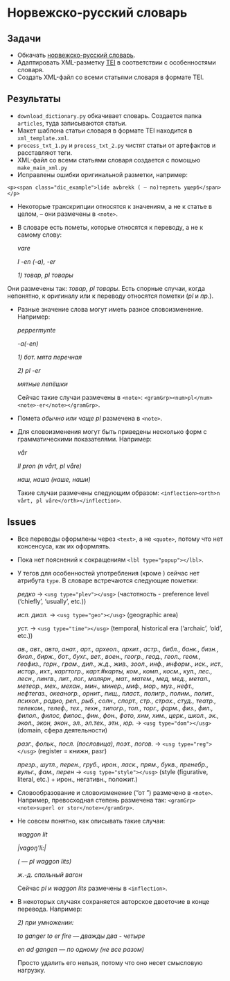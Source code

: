 # Норвежско-русский словарь
## Задачи
* Обкачать [норвежско-русский словарь](http://norwegian_russian.academic.ru/).
* Адаптировать XML-разметку [TEI](http://www.tei-c.org/index.xml) в соответствии с особенностями словаря.
* Создать XML-файл со всеми статьями словаря в формате TEI.

## Результаты

* `download_dictionary.py` обкачивает словарь. Создается папка `articles`, туда записываются статьи.
* Макет шаблона статьи словаря в формате TEI находится в `xml_template.xml`.
* `process_txt_1.py` и `process_txt_2.py` чистят статьи от артефактов и расставляют теги.
* XML-файл со всеми статьями словаря создается с помощью `make_main_xml.py`
* Исправлены ошибки оригинальной разметки, например: 
```
<p><span class="dic_example">lide avbrekk ( — по)терпеть ущерб</span></p>
```

* Некоторые транскрипции относятся к значениям, а не к статье в целом, – они размечены в `<note>`.
* В словаре есть пометы, которые относятся к переводу, а не к самому слову:

	*vare*
	
	*I -en (-a), -er*
	
	*1) товар, pl товары*
	
 Они размечены так: *товар, <lbl>pl</lbl> товары*. Есть спорные случаи, когда непонятно, к оригиналу или к переводу относятся пометки (*pl* и *пр.*).

* Разные значение слова могут иметь разное словоизменение. Например:
 
	*peppermynte*
 
	*-a(-en)*
 
	*1) бот. мята перечная*
 
	*2) pl -er*
 
	*мятные лепёшки*
 
	Сейчас такие случаи размечены в `<note>`: `<gramGrp><num>pl</num><note>-er</note></gramGrp>`.

* Помета *обычно или чаще pl* размечена в `<note>`.
* Для словоизменения могут быть приведены несколько форм с грамматическими показателями. Например:

	*vår*
	
	*II pron (n vårt, pl våre)*
	
	*наш, наша (наше, наши)*
	
	Такие случаи размечены следующим образом: `<inflection><orth>n vårt, pl våre</orth></inflection>`.

## Issues
* Все переводы оформлены через `<text>`, а не `<quote>`, потому что нет консенсуса, как их оформлять.
* Пока нет пояснений к сокращениям `<lbl type="popup"></lbl>`.
* У тегов для особенностей употребления (кроме <lbl>) сейчас нет атрибута `type`. В словаре встречаются следующие пометки:

	*редко* → `<usg type="plev"></usg>` (частотность - preference level (‘chiefly’, ‘usually’, etc.))
	
	*исп. диал.* → `<usg type="geo"></usg>` (geographic area)
	
	*уст.* → `<usg type="time"></usg>` (temporal, historical era (‘archaic’, ‘old’, etc.))
	
	*ав., авт., авто, анат., арт., археол., архит., астр., библ., банк., бизн., биол., бирж., бот., бухг., вет., воен., геогр., геод., геол., геом., геофиз., горн., грам., дип., ж.д., жив., зоол., инф., информ., иск., ист., истор., ихт., каргтогр., карт.#карты, ком., комп., косм., кул., лес., лесн., лингв., лит., лог., малярн., мат., матем., мед, мед., метал., метеор., мех., механ., мин., минер., миф., мор., муз., нефт., нефтегаз., океаногр., орнит., пищ., пласт., полигр., полим., полит., психол., радио, рел., рыб., солн., спорт., стр., страх., студ., театр., телеком., телеф., тех., техн., типогр., топ., торг., фарм., физ., фил., филол., филос, филос., фин., фон., фото, хим, хим., церк., школ., эк., экол., экон, экон., эл., эл.тех., этн., юр.* → `<usg type="dom"></usg>` (domain, сфера деятельности)
	
	*разг., фольк., посл. (пословица), поэт., погов.* → `<usg type="reg"></usg>` (register = книжн, разг)
	
	*презр., шутл., перен., груб., ирон., ласк., прям., букв., пренебр., вульг., фам., перен* → `<usg type="style"></usg>` (style (figurative, literal, etc.) + ирон., негативн., положит.)

* Словообразование и словоизменение (“от <word>”) размечено в `<note>`. Например, превосходная степень размечена так: `<gramGrp><note>superl от stor</note></gramGrp>`.
* Не совсем понятно, как описывать такие случаи:

	*waggon lit*
	
	*|vagoŋ'li:|*
	
	*( — pl waggon lits)*
	
	*ж.-д. спальный вагон*
	
	Сейчас *pl* и *waggon lits* размечены в `<inflection>`.

* В некоторых случаях сохраняется авторское двоеточие в конце перевода. Например:

	*2) при умножении:*
	
	*to ganger to er fire — дважды два - четыре*
	
	*en ad gangen — по одному (не все разом)*
	
	Просто удалить его нельзя, потому что оно несет смысловую нагрузку.